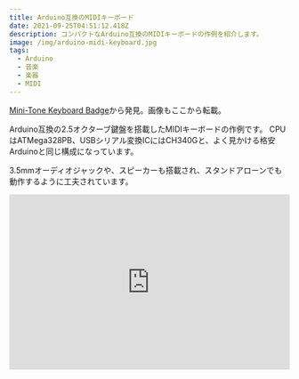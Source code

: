 ```yaml
---
title: Arduino互換のMIDIキーボード
date: 2021-09-25T04:51:12.418Z
description: コンパクトなArduino互換のMIDIキーボードの作例を紹介します。
image: /img/arduino-midi-keyboard.jpg
tags:
  - Arduino
  - 音楽
  - 楽器
  - MIDI
---
```

[Mini-Tone Keyboard Badge](https://www.tindie.com/products/cybercitycircuits/mini-tone-keyboard-badge/)から発見。画像もここから転載。

Arduino互換の2.5オクターブ鍵盤を搭載したMIDIキーボードの作例です。
CPUはATMega328PB、USBシリアル変換ICにはCH340Gと、よく見かける格安Arduinoと同じ構成になっています。

3.5mmオーディオジャックや、スピーカーも搭載され、スタンドアローンでも動作するように工夫されています。

<iframe width="100%" height="315" src="https://www.youtube.com/embed/eV_s0fUC-GM" title="YouTube video player" frameborder="0" allow="accelerometer; autoplay; clipboard-write; encrypted-media; gyroscope; picture-in-picture" allowfullscreen></iframe>
